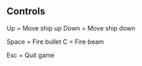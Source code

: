 Controls
------------

Up = Move ship up
Down = Move ship down

Space = Fire bullet
C = Fire beam

Esc = Quit game
